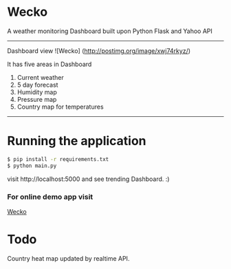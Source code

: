 # Wecko
A weather monitoring Dashboard built upon Python Flask and Yahoo API

***
Dashboard view
![Wecko]
(http://postimg.org/image/xwj74rkyz/)

It has five areas in Dashboard

1. Current weather 
2. 5 day forecast
3. Humidity map
4. Pressure map
5. Country map for temperatures 

***
Running the application
===
```bash
$ pip install -r requirements.txt
$ python main.py
```

visit http://localhost:5000 and see trending Dashboard. :)


### For online demo app visit
[Wecko](http://weather.devopsboy.in)

Todo
======

Country heat map updated by realtime API.
